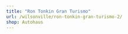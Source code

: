 ```yaml
---
title: "Ron Tonkin Gran Turismo"
url: /wilsonville/ron-tonkin-gran-turismo-2/
shop: Autohaus
---
```

